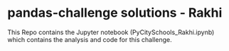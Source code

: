# pandas-challenge solutions - Rakhi

This Repo contains the Jupyter notebook (PyCitySchools_Rakhi.ipynb) which contains the analysis and code for this challenge.



